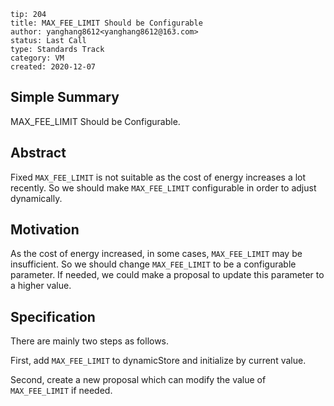 ```
tip: 204
title: MAX_FEE_LIMIT Should be Configurable
author: yanghang8612<yanghang8612@163.com>
status: Last Call
type: Standards Track
category: VM
created: 2020-12-07
```

## Simple Summary

MAX_FEE_LIMIT Should be Configurable.

## Abstract

Fixed `MAX_FEE_LIMIT` is not suitable as the cost of energy increases a lot recently. So we should make `MAX_FEE_LIMIT`  configurable in order to adjust dynamically.

## Motivation

As the cost of energy increased, in some cases, `MAX_FEE_LIMIT` may be insufficient. So we should change `MAX_FEE_LIMIT` to be a configurable parameter. If needed, we could make a proposal to update this parameter to a higher value.

## Specification

There are mainly two steps as follows.

First, add `MAX_FEE_LIMIT` to dynamicStore and initialize by current value.

Second, create a new proposal which can modify the value of `MAX_FEE_LIMIT` if needed.